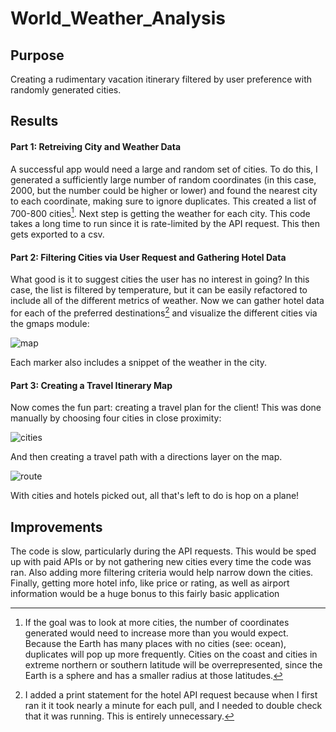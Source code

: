 # World_Weather_Analysis
## Purpose
Creating a rudimentary vacation itinerary filtered by user preference with randomly generated cities.
## Results
#### Part 1: Retreiving City and Weather Data
A successful app would need a large and random set of cities. To do this, I generated a sufficiently large number of random coordinates (in this case, 2000, but the number could be higher or lower) and found the nearest city to each coordinate, making sure to ignore duplicates. This created a list of 700-800 cities[^1].
Next step is getting the weather for each city. This code takes a long time to run since it is rate-limited by the API request. This then gets exported to a csv.
#### Part 2: Filtering Cities via User Request and Gathering Hotel Data
What good is it to suggest cities the user has no interest in going? In this case, the list is filtered by temperature, but it can be easily refactored to include all of the different metrics of weather. Now we can gather hotel data for each of the preferred destinations[^2] and visualize the different cities via the gmaps module:

![map](WeatherPy_vacation_map.PNG)

Each marker also includes a snippet of the weather in the city. 
#### Part 3: Creating a Travel Itinerary Map
Now comes the fun part: creating a travel plan for the client! This was done manually by choosing four cities in close proximity:

![cities](WeatherPy_travel_map_markers.PNG)

And then creating a travel path with a directions layer on the map.

![route](WeatherPy_travel_map.PNG)

With cities and hotels picked out, all that's left to do is hop on a plane!
## Improvements
The code is slow, particularly during the API requests. This would be sped up with paid APIs or by not gathering new cities every time the code was ran. Also adding more filtering criteria would help narrow down the cities. Finally, getting more hotel info, like price or rating, as well as airport information would be a huge bonus to this fairly basic application

[^1]: If the goal was to look at more cities, the number of coordinates generated would need to increase more than you would expect. Because the Earth has many places      with no cities (see: ocean), duplicates will pop up more frequently. Cities on the coast and cities in extreme northern or southern latitude will be overrepresented,    since the Earth is a sphere and has a smaller radius at those latitudes.
[^2]: I added a print statement for the hotel API request because when I first ran it it took nearly a minute for each pull, and I needed to double check that it was        running. This is entirely unnecessary.
